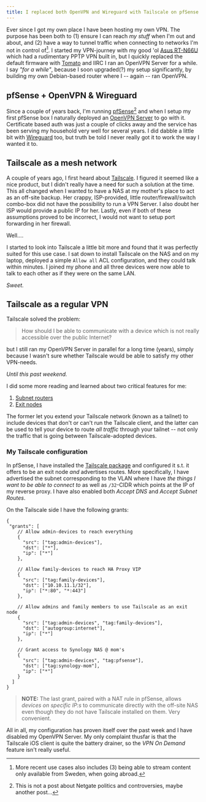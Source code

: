 ```yaml
---
title: I replaced both OpenVPN and Wireguard with Tailscale on pfSense
---
```


Ever since I got my own place I have been hosting my own VPN. The purpose has been both to (1) ensure I can reach _my
stuff_ when I'm out and about, and (2) have a way to tunnel traffic when connecting to networks I'm not in
control of[^firstvpn]. I started my VPN-journey with my good 'ol [Asus
RT-N66U](https://openwrt.org/toh/asus/rt-n66u) which had a rudimentary PPTP VPN built in, but I quickly replaced the
default firmware with [Tomato](https://advancedtomato.com/) and IIRC I ran an OpenVPN Server for a while. I say _"for a
while"_, because I soon upgraded(?) my setup significantly, by building my own Debian-based router where I -- again --
ran OpenVPN.

## pfSense + OpenVPN & Wireguard

Since a couple of years back, I'm running [pfSense](https://github.com/pfsense)[^netgate] and when I setup my
first pfSense box I naturally deployed an [OpenVPN
Server](https://docs.netgate.com/pfsense/en/latest/vpn/openvpn/index.html) to go with it. Certificate based
auth was just a couple of clicks away and the service has been serving my household very well for several years. I did
dabble a little bit with [Wireguard](https://docs.netgate.com/pfsense/en/latest/vpn/wireguard/index.html) too, but truth
be told I never really got it to work the way I wanted it to.

## Tailscale as a mesh network

A couple of years ago, I first heard about [Tailscale](https://tailscale.com/). I figured it seemed like a nice product,
but I didn't really have a need for such a solution at the time. This all changed when I wanted to have a NAS at my
mother's place to act as an off-site backup. Her crappy, ISP-provided, little router/firewall/switch combo-box did not
have the possibility to run a VPN Server. I also doubt her ISP would provide a public IP for her. Lastly, even if both
of these assumptions proved to be incorrect, I would not want to setup port forwarding in her firewall.

Well....

I started to look into Tailscale a little bit more and found that it was perfectly suited for this use case. I sat
down to install Tailscale on the NAS and on my laptop, deployed a simple `Allow all` ACL configuration, and they could
talk within minutes. I joined my phone and all three devices were now able to talk to each other as if they were on the
same LAN.

_Sweet._

## Tailscale as a regular VPN

Tailscale solved the problem:

> How should I be able to communicate with a device which is not really accessible over the public Internet?

but I still ran my OpenVPN Server in parallel for a long time (years), simply because I wasn't sure whether Tailscale
would be able to satisfy my other VPN-needs.

_Until this past weekend._

I did some more reading and learned about two critical features for me:

1. [Subnet routers](https://tailscale.com/kb/1019/subnets)
2. [Exit nodes](https://tailscale.com/kb/1103/exit-nodes)

The former let you extend your Tailscale network (known as a tailnet) to include devices that don't or can't run the
Tailscale client, and the latter can be used to tell your device to route _all traffic_ through your tailnet -- not only
the traffic that is going between Tailscale-adopted devices.

### My Tailscale configuration

In pfSense, I have installed the [Tailscale package](https://tailscale.com/kb/1146/pfsense) and configured it s.t. it
offers to be an exit node _and_ advertises routes. More specifically, I have advertised the subnet corresponding to the
VLAN where I have _the things I want to be able to connect to_ as well as `/32`-CIDR which points at the IP of my
reverse proxy. I have also enabled both _Accept DNS_ and _Accept Subnet Routes_.

On the Tailscale side I have the following grants:

```hujson
{
 "grants": [
    // Allow admin-devices to reach everything
    {
      "src": ["tag:admin-devices"],
      "dst": ["*"],
      "ip": ["*"]
    },

    // Allow family-devices to reach HA Proxy VIP
    {
      "src": ["tag:family-devices"],
      "dst": ["10.10.11.1/32"],
      "ip": ["*:80", "*:443"]
    },

    // Allow admins and family members to use Tailscale as an exit node
    {
      "src": ["tag:admin-devices", "tag:family-devices"],
      "dst": ["autogroup:internet"],
      "ip": ["*"]
    },

    // Grant access to Synology NAS @ mom's
    {
      "src": ["tag:admin-devices", "tag:pfsense"],
      "dst": ["tag:synology-mom"],
      "ip": ["*"]
    }
  ]
}
```

> **NOTE:** The last grant, paired with a NAT rule in pfSense, allows _devices on specific IP:s_ to communicate directly
> with the off-site NAS even though they do not have Tailscale installed on them. Very convenient.

All in all, my configuration has proven itself over the past week and I have disabled my OpenVPN Server. My only complaint
thusfar is that the Tailscale iOS client is quite the battery drainer, so the _VPN On Demand_ feature isn't really useful.


<!-- --------------------------------------------------------------------------------------------------------------- -->


<!-- FEET NOTES -->
[^firstvpn]: More recent use cases also includes (3) being able to stream content only available from Sweden, when
    going abroad.

[^netgate]: This is not a post about Netgate politics and controversies, maybe another post...
